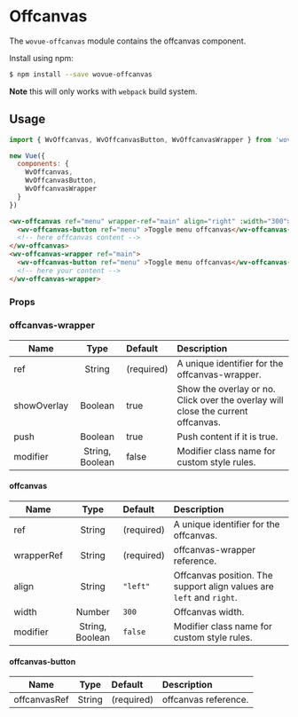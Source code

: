 # Offcanvas

The `wovue-offcanvas` module contains the offcanvas component.

Install using npm:

```sh
$ npm install --save wovue-offcanvas
```

**Note** this will only works with `webpack` build system.

## Usage

```js
import { WvOffcanvas, WvOffcanvasButton, WvOffcanvasWrapper } from 'wovue-offcanvas'

new Vue({
  components: {
    WvOffcanvas,
    WvOffcanvasButton,
    WvOffcanvasWrapper
  }
})
```

```html
<wv-offcanvas ref="menu" wrapper-ref="main" align="right" :width="300">
  <wv-offcanvas-button ref="menu" >Toggle menu offcanvas</wv-offcanvas-button>
  <!-- here offcanvas content -->
</wv-offcanvas>
<wv-offcanvas-wrapper ref="main">
  <wv-offcanvas-button ref="menu" >Toggle menu offcanvas</wv-offcanvas-button>
  <!-- here your content -->
</wv-offcanvas-wrapper>
```

### Props

### offcanvas-wrapper

| Name | Type | Default | Description |
|------|:----:|:--------|:------------|
| ref | String | (required) | A unique identifier for the offcanvas-wrapper. |
| showOverlay | Boolean | true | Show the overlay or no. Click over the overlay will close the current offcanvas. |
| push | Boolean | true | Push content if it is true. |
| modifier | String, Boolean | false | Modifier class name for custom style rules. |

#### offcanvas

| Name | Type | Default | Description |
|------|:----:|:--------|:------------|
| ref | String | (required) | A unique identifier for the offcanvas. |
| wrapperRef | String | (required) | offcanvas-wrapper reference. |
| align | String | `"left"` | Offcanvas position. The support align values are `left` and `right`. |
| width | Number | `300` | Offcanvas width. |
| modifier | String, Boolean | `false` | Modifier class name for custom style rules. |

#### offcanvas-button

| Name | Type | Default | Description |
|------|:----:|:--------|:------------|
| offcanvasRef | String | (required) | offcanvas reference. |
